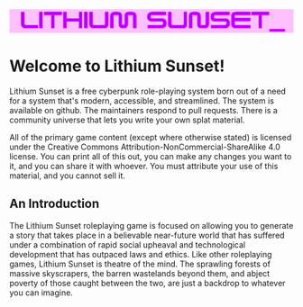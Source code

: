<img style="filter: invert(17%) sepia(90%) saturate(5999%) hue-rotate(275deg) brightness(105%) contrast(136%);"  src="img/logo.svg" />

# Welcome to Lithium Sunset!

Lithium Sunset is a free cyberpunk role-playing system born out of a need for a system that's modern, accessible, and streamlined.
The system is available on github.  The maintainers respond to pull requests.  There is a community universe that lets you write your own splat material.

All of the primary game content (except where otherwise stated) is licensed under the Creative Commons Attribution-NonCommercial-ShareAlike 4.0 license.  You can print all of this out, you can make any changes you want to it, and you can share it with whoever.  You must attribute your use of this material, and you cannot sell it.

## An Introduction

The Lithium Sunset roleplaying game is focused on allowing you to generate a story that takes place in a believable near-future world that has suffered under a combination of rapid social upheaval and technological development that has outpaced laws and ethics.  Like other roleplaying games, Lithium Sunset is theatre of the mind.  The sprawling forests of massive skyscrapers, the barren wastelands beyond them, and abject poverty of those caught between the two, are just a backdrop to whatever you can imagine.
